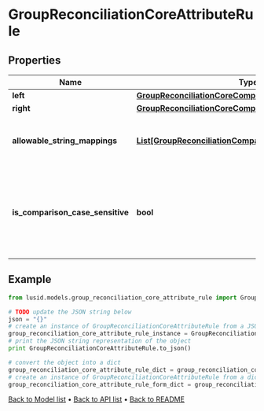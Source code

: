 # GroupReconciliationCoreAttributeRule


## Properties
Name | Type | Description | Notes
------------ | ------------- | ------------- | -------------
**left** | [**GroupReconciliationCoreComparisonRuleOperand**](GroupReconciliationCoreComparisonRuleOperand.md) |  | 
**right** | [**GroupReconciliationCoreComparisonRuleOperand**](GroupReconciliationCoreComparisonRuleOperand.md) |  | 
**allowable_string_mappings** | [**List[GroupReconciliationComparisonRuleStringValueMap]**](GroupReconciliationComparisonRuleStringValueMap.md) | The string mappings to use when comparing | [optional] 
**is_comparison_case_sensitive** | **bool** | Whether the compare keys and strings mappings case sensitive or not | 

## Example

```python
from lusid.models.group_reconciliation_core_attribute_rule import GroupReconciliationCoreAttributeRule

# TODO update the JSON string below
json = "{}"
# create an instance of GroupReconciliationCoreAttributeRule from a JSON string
group_reconciliation_core_attribute_rule_instance = GroupReconciliationCoreAttributeRule.from_json(json)
# print the JSON string representation of the object
print GroupReconciliationCoreAttributeRule.to_json()

# convert the object into a dict
group_reconciliation_core_attribute_rule_dict = group_reconciliation_core_attribute_rule_instance.to_dict()
# create an instance of GroupReconciliationCoreAttributeRule from a dict
group_reconciliation_core_attribute_rule_form_dict = group_reconciliation_core_attribute_rule.from_dict(group_reconciliation_core_attribute_rule_dict)
```
[Back to Model list](../README.md#documentation-for-models) &#8226; [Back to API list](../README.md#documentation-for-api-endpoints) &#8226; [Back to README](../README.md)


